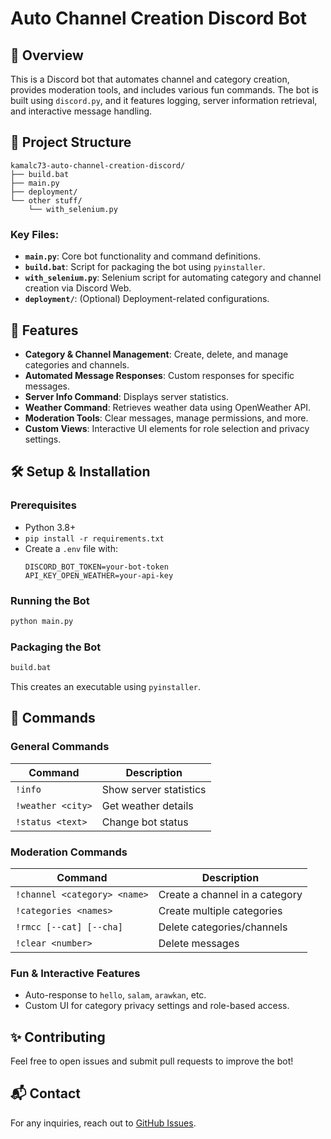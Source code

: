# Auto Channel Creation Discord Bot

## 📌 Overview
This is a Discord bot that automates channel and category creation, provides moderation tools, and includes various fun commands. The bot is built using `discord.py`, and it features logging, server information retrieval, and interactive message handling.

## 📂 Project Structure
```
kamalc73-auto-channel-creation-discord/
├── build.bat
├── main.py
├── deployment/
└── other stuff/
    └── with_selenium.py
```

### Key Files:
- **`main.py`**: Core bot functionality and command definitions.
- **`build.bat`**: Script for packaging the bot using `pyinstaller`.
- **`with_selenium.py`**: Selenium script for automating category and channel creation via Discord Web.
- **`deployment/`**: (Optional) Deployment-related configurations.

## 🚀 Features
- **Category & Channel Management**: Create, delete, and manage categories and channels.
- **Automated Message Responses**: Custom responses for specific messages.
- **Server Info Command**: Displays server statistics.
- **Weather Command**: Retrieves weather data using OpenWeather API.
- **Moderation Tools**: Clear messages, manage permissions, and more.
- **Custom Views**: Interactive UI elements for role selection and privacy settings.

## 🛠️ Setup & Installation
### Prerequisites
- Python 3.8+
- `pip install -r requirements.txt`
- Create a `.env` file with:
  ```
  DISCORD_BOT_TOKEN=your-bot-token
  API_KEY_OPEN_WEATHER=your-api-key
  ```

### Running the Bot
```bash
python main.py
```

### Packaging the Bot
```bash
build.bat
```
This creates an executable using `pyinstaller`.

## 📜 Commands
### General Commands
| Command | Description |
|---------|-------------|
| `!info` | Show server statistics |
| `!weather <city>` | Get weather details |
| `!status <text>` | Change bot status |

### Moderation Commands
| Command | Description |
|---------|-------------|
| `!channel <category> <name>` | Create a channel in a category |
| `!categories <names>` | Create multiple categories |
| `!rmcc [--cat] [--cha]` | Delete categories/channels |
| `!clear <number>` | Delete messages |

### Fun & Interactive Features
- Auto-response to `hello`, `salam`, `arawkan`, etc.
- Custom UI for category privacy settings and role-based access.

## ✨ Contributing
Feel free to open issues and submit pull requests to improve the bot!

## 📬 Contact
For any inquiries, reach out to [GitHub Issues](https://github.com/kamaLc73/Auto-channel-creation-Discord/issues).

